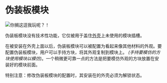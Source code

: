 # 伪装板模块
![你搁这逗我玩呢？！](item:tis3d:facade_module)

伪装板模块没有技术性功能，它仅被用于盖住[外壳](../block/casing.md)上未使用的模块插槽。

在被安装在外壳上面以后，伪装板模块可以被配置为看起来像其他材料的外观。要配置伪装板模块，用户可以手持方块，将其外观复制到模块上。 *(手持要模仿的方 块使用模块以模仿)*。一个稍微更可靠一点的方法是把要模仿外观的方块放置在安装好的模块前面。

特别注意：修改伪装板模块的配置时，其安装在的外壳必须为解锁状态。
